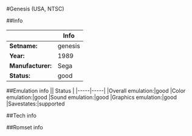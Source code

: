 #Genesis (USA, NTSC)

##Info

||Info|
|-----|-----|
|**Setname:**|genesis
|**Year:**|1989
|**Manufacturer:**|Sega
|**Status:**|good

##Emulation info
|| Status |
|-----|-----|
|Overall emulation:|good
|Color emulation:|good
|Sound emulation:|good
|Graphics emulation:|good
|Savestates:|supported

##Tech info

##Romset info

<!--- START OF EDITED COMMENT DO NOT TOUCH TEXT ABOVE-->
